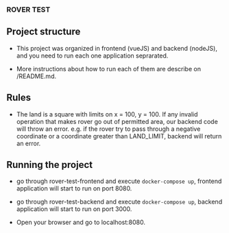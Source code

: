 ### ROVER TEST

## Project structure

- This project was organized in frontend (vueJS) and backend (nodeJS), and you need to run each one application seprarated. 

- More instructions about how to run each of them are describe on <projectFolder>/README.md.


## Rules

- The land is a square with limits on x = 100, y = 100. If any invalid operation that makes rover go out of permitted area, our backend code will throw an error. 
e.g. if the rover try to pass through a negative coordinate or a coordinate greater than LAND_LIMIT, backend will return an error.

## Running the project
- go through rover-test-frontend and execute `docker-compose up`, frontend application will start to run on port 8080.

- go through rover-test-backend and execute `docker-compose up`, backend application will start to run on port 3000.

- Open your browser and go to localhost:8080.